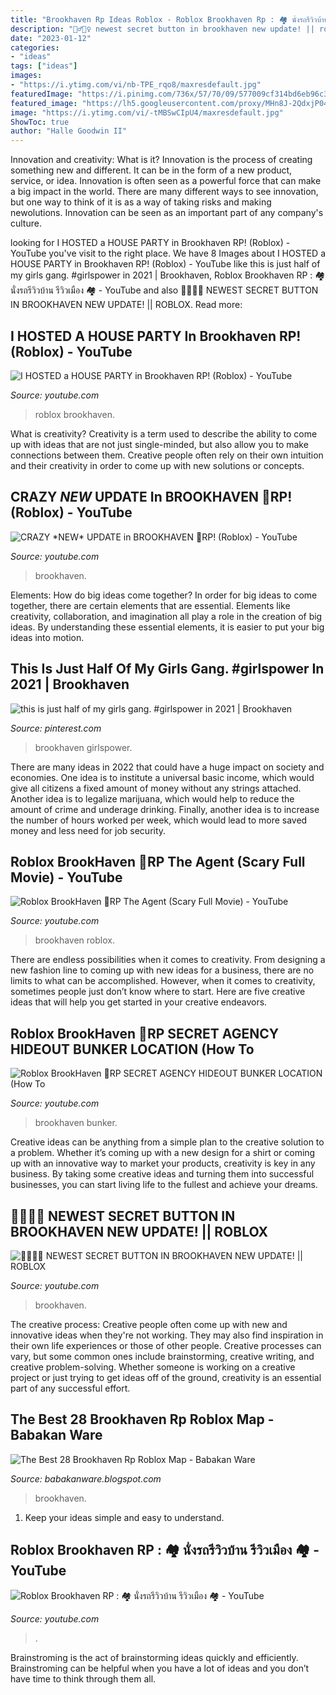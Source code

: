 ```yaml
---
title: "Brookhaven Rp Ideas Roblox - Roblox Brookhaven Rp : 🏘 นั่งรถรีวิวบ้าน รีวิวเมือง 🏘"
description: "🧟‍♂️🧟‍♀️ newest secret button in brookhaven new update! || roblox"
date: "2023-01-12"
categories:
- "ideas"
tags: ["ideas"]
images:
- "https://i.ytimg.com/vi/nb-TPE_rqo8/maxresdefault.jpg"
featuredImage: "https://i.pinimg.com/736x/57/70/09/577009cf314bd6eb96c3e4677996e37a.jpg"
featured_image: "https://lh5.googleusercontent.com/proxy/MHn8J-2QdxjP04JGSb_mC1x8AXEEC2fo-Np1trk0oyPJvTGHoupeQDFogGtZYkOawIXXAoTMlwLzZPdiZhCOWrmnPmOXNPLwuBH3d_-kVJwSQg=w1200-h630-p-k-no-nu"
image: "https://i.ytimg.com/vi/-tMBSwCIpU4/maxresdefault.jpg"
ShowToc: true
author: "Halle Goodwin II"
---
```



Innovation and creativity: What is it?
Innovation is the process of creating something new and different. It can be in the form of a new product, service, or idea. Innovation is often seen as a powerful force that can make a big impact in the world. There are many different ways to see innovation, but one way to think of it is as a way of taking risks and making newolutions. Innovation can be seen as an important part of any company's culture.

	

		
looking for I HOSTED a HOUSE PARTY in Brookhaven RP! (Roblox) - YouTube you've visit to the right place. We have 8 Images about I HOSTED a HOUSE PARTY in Brookhaven RP! (Roblox) - YouTube like this is just half of my girls gang. #girlspower in 2021 | Brookhaven, Roblox Brookhaven RP : 🏘 นั่งรถรีวิวบ้าน รีวิวเมือง 🏘 - YouTube and also 🧟‍♂️🧟‍♀️ NEWEST SECRET BUTTON IN BROOKHAVEN NEW UPDATE! || ROBLOX. Read more:
		
    
## I HOSTED A HOUSE PARTY In Brookhaven RP! (Roblox) - YouTube

<img loading=lazy src="https://i.ytimg.com/vi/nb-TPE_rqo8/maxresdefault.jpg" onerror="this.onerror=null;this.src='https://tse1.mm.bing.net/th?id=OIP.pigYBrP3djhdGb6hJuYcFgHaEK&amp;pid=15.1';" alt="I HOSTED a HOUSE PARTY in Brookhaven RP! (Roblox) - YouTube">

_Source: youtube.com_

>roblox brookhaven. 

	

What is creativity?
Creativity is a term used to describe the ability to come up with ideas that are not just single-minded, but also allow you to make connections between them. Creative people often rely on their own intuition and their creativity in order to come up with new solutions or concepts.

    
## CRAZY *NEW* UPDATE In BROOKHAVEN 🏡RP! (Roblox) - YouTube

<img loading=lazy src="https://i.ytimg.com/vi/m0T0KQfZzLc/maxresdefault.jpg" onerror="this.onerror=null;this.src='https://tse4.mm.bing.net/th?id=OIP.zwfbVqGpbni-PjPP8s-YegHaEK&amp;pid=15.1';" alt="CRAZY *NEW* UPDATE in BROOKHAVEN 🏡RP! (Roblox) - YouTube">

_Source: youtube.com_

>brookhaven. 

	

Elements: How do big ideas come together?
In order for big ideas to come together, there are certain elements that are essential. Elements like creativity, collaboration, and imagination all play a role in the creation of big ideas. By understanding these essential elements, it is easier to put your big ideas into motion.

    
## This Is Just Half Of My Girls Gang. #girlspower In 2021 | Brookhaven

<img loading=lazy src="https://i.pinimg.com/736x/57/70/09/577009cf314bd6eb96c3e4677996e37a.jpg" onerror="this.onerror=null;this.src='https://tse3.mm.bing.net/th?id=OIP.MbWXbIpUjzOWQT7gap323AHaFj&amp;pid=15.1';" alt="this is just half of my girls gang. #girlspower in 2021 | Brookhaven">

_Source: pinterest.com_

>brookhaven girlspower. 

	

There are many ideas in 2022 that could have a huge impact on society and economies. One idea is to institute a universal basic income, which would give all citizens a fixed amount of money without any strings attached. Another idea is to legalize marijuana, which would help to reduce the amount of crime and underage drinking. Finally, another idea is to increase the number of hours worked per week, which would lead to more saved money and less need for job security.

    
## Roblox BrookHaven 🏡RP The Agent (Scary Full Movie) - YouTube

<img loading=lazy src="https://i.ytimg.com/vi/ddSrQb0PHVQ/maxresdefault.jpg" onerror="this.onerror=null;this.src='https://tse4.mm.bing.net/th?id=OIP.hgEPC7X4HPu0lPSGwc7a7wHaEK&amp;pid=15.1';" alt="Roblox BrookHaven 🏡RP The Agent (Scary Full Movie) - YouTube">

_Source: youtube.com_

>brookhaven roblox. 

	

There are endless possibilities when it comes to creativity. From designing a new fashion line to coming up with new ideas for a business, there are no limits to what can be accomplished. However, when it comes to creativity, sometimes people just don’t know where to start. Here are five creative ideas that will help you get started in your creative endeavors.

    
## Roblox BrookHaven 🏡RP SECRET AGENCY HIDEOUT BUNKER LOCATION (How To

<img loading=lazy src="https://i.ytimg.com/vi/iTpmjzaa0eY/maxresdefault.jpg" onerror="this.onerror=null;this.src='https://tse3.mm.bing.net/th?id=OIP.P2gJhLfOjvJOynCbc-rVPAHaEK&amp;pid=15.1';" alt="Roblox BrookHaven 🏡RP SECRET AGENCY HIDEOUT BUNKER LOCATION (How To">

_Source: youtube.com_

>brookhaven bunker. 

	

Creative ideas can be anything from a simple plan to the creative solution to a problem. Whether it’s coming up with a new design for a shirt or coming up with an innovative way to market your products, creativity is key in any business. By taking some creative ideas and turning them into successful businesses, you can start living life to the fullest and achieve your dreams.

    
## 🧟‍♂️🧟‍♀️ NEWEST SECRET BUTTON IN BROOKHAVEN NEW UPDATE! || ROBLOX

<img loading=lazy src="https://i.ytimg.com/vi/_USISCmVL8g/maxresdefault.jpg" onerror="this.onerror=null;this.src='https://tse2.mm.bing.net/th?id=OIP.juHUUIEVKgqNR3dbtuOP_wHaEK&amp;pid=15.1';" alt="🧟‍♂️🧟‍♀️ NEWEST SECRET BUTTON IN BROOKHAVEN NEW UPDATE! || ROBLOX">

_Source: youtube.com_

>brookhaven. 

	

The creative process:
Creative people often come up with new and innovative ideas when they're not working. They may also find inspiration in their own life experiences or those of other people. Creative processes can vary, but some common ones include brainstorming, creative writing, and creative problem-solving. Whether someone is working on a creative project or just trying to get ideas off of the ground, creativity is an essential part of any successful effort.

    
## The Best 28 Brookhaven Rp Roblox Map - Babakan Ware

<img loading=lazy src="https://lh5.googleusercontent.com/proxy/MHn8J-2QdxjP04JGSb_mC1x8AXEEC2fo-Np1trk0oyPJvTGHoupeQDFogGtZYkOawIXXAoTMlwLzZPdiZhCOWrmnPmOXNPLwuBH3d_-kVJwSQg=w1200-h630-p-k-no-nu" onerror="this.onerror=null;this.src='https://tse4.mm.bing.net/th?id=OIP.C93SDFchZ9zmeaHxnNjqEAHaD4&amp;pid=15.1';" alt="The Best 28 Brookhaven Rp Roblox Map - Babakan Ware">

_Source: babakanware.blogspot.com_

>brookhaven. 

	

1. Keep your ideas simple and easy to understand.

    
## Roblox Brookhaven RP : 🏘 นั่งรถรีวิวบ้าน รีวิวเมือง 🏘 - YouTube

<img loading=lazy src="https://i.ytimg.com/vi/-tMBSwCIpU4/maxresdefault.jpg" onerror="this.onerror=null;this.src='https://tse2.mm.bing.net/th?id=OIP.zla2sv-d1KvqZuSTBzsijQHaEK&amp;pid=15.1';" alt="Roblox Brookhaven RP : 🏘 นั่งรถรีวิวบ้าน รีวิวเมือง 🏘 - YouTube">

_Source: youtube.com_

>. 

	

Brainstroming is the act of brainstorming ideas quickly and efficiently. Brainstroming can be helpful when you have a lot of ideas and you don’t have time to think through them all.

